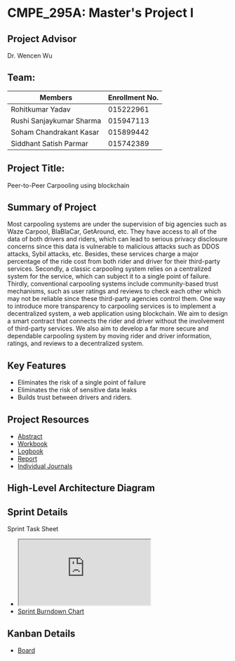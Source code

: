 # CMPE_295A: Master's Project I

## Project Advisor
Dr. Wencen Wu

## Team:
| Members                  | Enrollment No.|
|--------------------------|---------------|
| Rohitkumar Yadav         | 015222961     |
| Rushi Sanjaykumar Sharma | 015947113     |
| Soham Chandrakant Kasar  | 015899442     |
| Siddhant Satish Parmar   | 015742389     |

## Project Title: 
Peer-to-Peer Carpooling using blockchain

## Summary of Project
Most carpooling systems are under the supervision of big agencies such as Waze Carpool, BlaBlaCar, GetAround, etc. They have access to all of the data of both drivers and riders, which can lead to serious privacy disclosure concerns since this data is vulnerable to malicious attacks such as DDOS attacks, Sybil attacks, etc. Besides, these services charge a major percentage of the ride cost from both rider and driver for their third-party services. Secondly, a classic carpooling system relies on a centralized system for the service, which can subject it to a single point of failure. Thirdly, conventional carpooling systems include community-based trust mechanisms, such as user ratings and reviews to check each other which may not be reliable since these third-party agencies control them. One way to introduce more transparency to carpooling services is to implement a decentralized system, a web application using blockchain. We aim to design a smart contract that connects the rider and driver without the involvement of third-party services. We also aim to develop a far more secure and dependable carpooling system by moving rider and driver information, ratings, and reviews to a decentralized system. 


## Key Features

* Eliminates the risk of a single point of failure
* Eliminates the risk of sensitive data leaks
* Builds trust between drivers and riders.


## Project Resources
* [Abstract](https://docs.google.com/document/d/11O3B8O6y_0S268Ni9-rdSvu4CeAaaujWDXDsE6z1G2w/edit?usp=sharing)
* [Workbook](https://docs.google.com/document/d/16X5nwL20e_d37gVgTfMnCRzaFhGxktZ5doj7da78jUk/edit?usp=sharing)
* [Logbook](https://docs.google.com/document/d/1NJFaRzXpCQ6DNxU2376PuNMuOjJUuLD8dlkK_WOgHRI/edit?usp=sharing)
* [Report](https://docs.google.com/document/d/10XoCLYil9GtSZXVHDEXb19uG7RJpbq9L-y08liXCIVI/edit)
* [Individual Journals]()

## High-Level Architecture Diagram

## Sprint Details
Sprint Task Sheet
* <iframe src="https://docs.google.com/spreadsheets/d/e/2PACX-1vQot0QxKSkTFg4Ln0VY5xv8iNfA6tXyqnpjWoI6FNH5WAhtpYljjRxxo-jbNtaKYejz9Oa0YLtgBGpz/pubhtml?widget=true&amp;headers=false">
* </iframe>
* [Sprint Burndown Chart](https://docs.google.com/spreadsheets/d/1IDO-muoPfrz7nGbiX-NCL3QYRmmmM3Z5hmQhxfTsbh4/edit#gid=500653002)

## Kanban Details
* [Board](https://github.com/users/sparmar15/projects/1)

